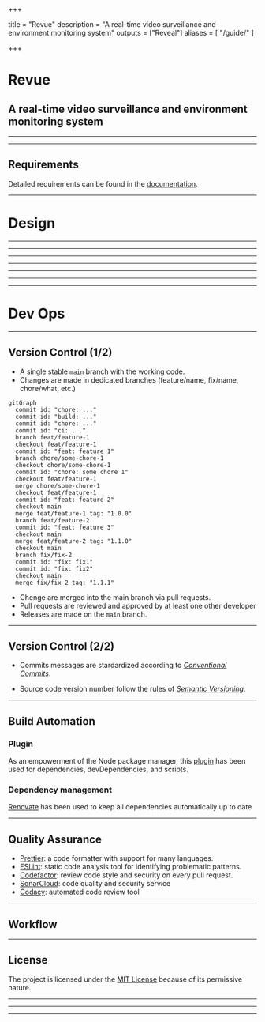 +++

title = "Revue"
description = "A real-time video surveillance and environment monitoring system"
outputs = ["Reveal"]
aliases = [
    "/guide/"
]

+++

# Revue

## A real-time video surveillance and environment monitoring system

---

<!-- write-here "shared-slides/introduction.md" -->
<!-- end-write -->

---

## Requirements

Detailed requirements can be found in the [documentation](https://revue-org.github.io/revue/docs/report/analysis/business-requirements).


---

# Design

---

<!-- write-here "shared-slides/design/event_storming.md" -->
<!-- end-write -->

---

<!-- write-here "shared-slides/design/bounded_context.md" -->
<!-- end-write -->

---

<!-- write-here "shared-slides/design/context_map.md" -->
<!-- end-write -->

---

<!-- write-here "shared-slides/architecture/architecture.md" -->
<!-- end-write -->

---

<!-- write-here "shared-slides/architecture/microservices.md" -->
<!-- end-write -->

---

<!-- write-here "shared-slides/architecture/clean_architecture.md" -->
<!-- end-write -->

---

# Dev Ops

---

## Version Control (1/2)

- A single stable `main` branch with the working code. 
- Changes are made in dedicated branches (feature/name, fix/name, chore/what, etc.) 

```mermaid
gitGraph
  commit id: "chore: ..."
  commit id: "build: ..."
  commit id: "chore: ..."
  commit id: "ci: ..."
  branch feat/feature-1
  checkout feat/feature-1
  commit id: "feat: feature 1"
  branch chore/some-chore-1
  checkout chore/some-chore-1
  commit id: "chore: some chore 1"
  checkout feat/feature-1
  merge chore/some-chore-1
  checkout feat/feature-1
  commit id: "feat: feature 2"
  checkout main
  merge feat/feature-1 tag: "1.0.0"
  branch feat/feature-2
  commit id: "feat: feature 3"
  checkout main
  merge feat/feature-2 tag: "1.1.0"
  checkout main
  branch fix/fix-2
  commit id: "fix: fix1"
  commit id: "fix: fix2"
  checkout main
  merge fix/fix-2 tag: "1.1.1"
```

- Chenge are merged into the main branch via pull requests. 
- Pull requests are reviewed and approved by at least one other developer
- Releases are made on the `main` branch.

---

## Version Control (2/2)

- Commits messages are stardardized according to _[Conventional Commits](https://www.conventionalcommits.org/en/v1.0.0/)_.


- Source code version number follow the rules of _[Semantic Versioning](https://semver.org/)_.

---

## Build Automation

### Plugin

As an empowerment of the Node package manager, this [plugin](https://github.com/kelvindev15/npm-gradle-plugin) has been used for dependencies, devDependencies, and scripts.

### Dependency management

[Renovate](https://docs.renovatebot.com/) has been used to keep all dependencies automatically up to date

---

## Quality Assurance

- [Prettier](https://prettier.io/): a code formatter with support for many languages.
- [ESLint](https://eslint.org/): static code analysis tool for identifying problematic patterns.
- [Codefactor](https://www.codefactor.io/): review code style and security on every pull request.
- [SonarCloud](https://www.sonarsource.com/products/sonarcloud/): code quality and security service
- [Codacy](https://www.codacy.com/): automated code review tool

--- 

## Workflow


---

## License

The project is licensed under the [MIT License](https://mit-license.org/) because of its permissive nature.

---

<!-- write-here "shared-slides/deployment/deployment.md" -->
<!-- end-write -->

---

<!-- write-here "shared-slides/deployment/kubernetes.md" -->
<!-- end-write -->

---

<!-- write-here "shared-slides/deployment/cluster_overview.md" -->
<!-- end-write -->

